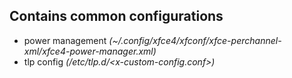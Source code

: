 ## Contains common configurations

- power management _(~/.config/xfce4/xfconf/xfce-perchannel-xml/xfce4-power-manager.xml)_
- tlp config _(/etc/tlp.d/<x-custom-config.conf>)_
